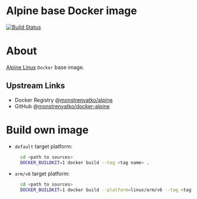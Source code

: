 Alpine base Docker image
========================

[![Build Status](https://travis-ci.com/monstrenyatko/docker-alpine.svg?branch=master)](https://travis-ci.com/monstrenyatko/docker-alpine)


About
=====

[Alpine Linux](https://alpinelinux.org/) `Docker` base image.

Upstream Links
--------------
* Docker Registry @[monstrenyatko/alpine](https://hub.docker.com/r/monstrenyatko/alpine/)
* GitHub @[monstrenyatko/docker-alpine](https://github.com/monstrenyatko/docker-alpine)

Build own image
===============

* `default` target platform:

  ```sh
    cd <path to sources>
    DOCKER_BUILDKIT=1 docker build --tag <tag name> .
  ```
* `arm/v6` target platform:

  ```sh
    cd <path to sources>
    DOCKER_BUILDKIT=1 docker build --platform=linux/arm/v6 --tag <tag name> .
  ```
